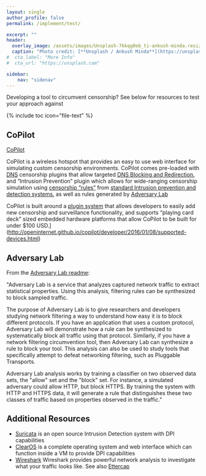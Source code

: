 ```yaml
---
layout: single
author_profile: false
permalink: /implement/test/

excerpt: ""
header:
  overlay_image: /assets/images/Unsplash-7kkqg0eb_ti-ankush-minda.resized.jpg
  caption: "Photo credit: [**Unsplash / Ankush Minda**](https://unsplash.com/@an_ku_sh)"
#  cta_label: "More Info"
#  cta_url: "https://unsplash.com"

sidebar:
    nav: "sidenav"
---
```


Developing a tool to circumvent censorship? See below for resources to test your approach against 

{% include toc icon="file-text" %}

## CoPilot

[CoPilot](https://openinternet.github.io/copilot/)

CoPilot is a wireless hotspot that provides an easy to use web interface for simulating custom censorship environments. CoPilot comes pre-loaded with [DNS](https://www.youtube.com/watch?v=2ZUxoi7YNgs) censorship plugins that allow targeted [DNS Blocking and Redirection.](https://www.youtube.com/watch?v=4WyVqHVyN5E) and “Intrusion Prevention” plugin which allows for wide-ranging censorship simulation using [censorship “rules”](https://redmine.openinfosecfoundation.org/projects/suricata/wiki/Suricata_Rules) from [standard Intrusion prevention and detection systems.](http://suricata-ids.org/) as well as rules generated by [Adversary Lab]()

CoPilot is built around a [plugin system](http://openinternet.github.io/copilot/developer/2016/01/06/plugin-guide.html) that allows developers to easily add new censorship and surveillance functionality, and supports “playing card deck” sized embedded hardware platforms that allow CoPilot to be built for under $100 USD.](http://openinternet.github.io/copilot/developer/2016/01/08/supported-devices.html)

## Adversary Lab

From the [Adversary Lab readme](https://github.com/OperatorFoundation/AdversaryLab):

"Adversary Lab is a service that analyzes captured network traffic to extract statistical properties. Using this analysis, filtering rules can be synthesized to block sampled traffic.

The purpose of Adversary Lab is to give researchers and developers studying network filtering a way to understand how easy it is to block different protocols. If you have an application that uses a custom protocol, Adversary Lab will demonstrate how a rule can be synthesized to systematically block all traffic using that protocol. Similarly, if you have a network filtering circumvention tool, then Adversary Lab can synthesize a rule to block your tool. This analysis can also be used to study tools that specifically attempt to defeat networking filtering, such as Pluggable Transports.

Adversary Lab analysis works by training a classifier on two observed data sets, the "allow" set and the "block" set. For instance, a simulated adversary could allow HTTP, but block HTTPS. By training the system with HTTP and HTTPS data, it will generate a rule that distinguishes these two classes of traffic based on properties observed in the traffic."

## Additional Resources

* [Suricata](https://suricata-ids.org/) is an open source Intrusion Detection system with DPI capabilities
* [ClearOS](https://www.clearos.com/) is a complete operating system and web interface which can function inside a VM to provide DPI capabilities
* [Wireshark](https://www.wireshark.org/) Wireshark provides powerful network analysis to investigate what your traffic looks like. See also [Ettercap](https://ettercap.github.io/ettercap/)


